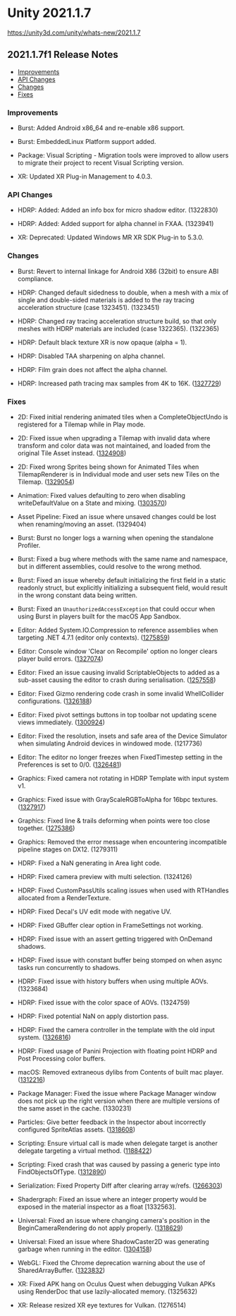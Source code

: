 # Unity 2021.1.7

https://unity3d.com/unity/whats-new/2021.1.7

## 2021.1.7f1 Release Notes

- [Improvements](#improvements)
- [API Changes](#api-changes)
- [Changes](#changes)
- [Fixes](#fixes)


### Improvements

*   Burst: Added Android x86\_64 and re-enable x86 support.
    
*   Burst: EmbeddedLinux Platform support added.
    
*   Package: Visual Scripting - Migration tools were improved to allow users to migrate their project to recent Visual Scripting version.
    
*   XR: Updated XR Plug-in Management to 4.0.3.
    

### API Changes

*   HDRP: Added: Added an info box for micro shadow editor. (1322830)
    
*   HDRP: Added: Added support for alpha channel in FXAA. (1323941)
    
*   XR: Deprecated: Updated Windows MR XR SDK Plug-in to 5.3.0.
    

### Changes

*   Burst: Revert to internal linkage for Android X86 (32bit) to ensure ABI compliance.
    
*   HDRP: Changed default sidedness to double, when a mesh with a mix of single and double-sided materials is added to the ray tracing acceleration structure (case 1323451). (1323451)
    
*   HDRP: Changed ray tracing acceleration structure build, so that only meshes with HDRP materials are included (case 1322365). (1322365)
    
*   HDRP: Default black texture XR is now opaque (alpha = 1).
    
*   HDRP: Disabled TAA sharpening on alpha channel.
    
*   HDRP: Film grain does not affect the alpha channel.
    
*   HDRP: Increased path tracing max samples from 4K to 16K. ([1327729](https://issuetracker.unity3d.com/issues/hdrp-pathtracer-pathtracer-max-sample-should-be-higher-than-4096))
    

### Fixes

*   2D: Fixed initial rendering animated tiles when a CompleteObjectUndo is registered for a Tilemap while in Play mode.
    
*   2D: Fixed issue when upgrading a Tilemap with invalid data where transform and color data was not maintained, and loaded from the original Tile Asset instead. ([1324908](https://issuetracker.unity3d.com/issues/tiles-will-reset-back-from-rotated-slash-flipped-states-after-a-unity-update-when-the-tilemap-component-is-enabled))
    
*   2D: Fixed wrong Sprites being shown for Animated Tiles when TilemapRenderer is in Individual mode and user sets new Tiles on the Tilemap. ([1329054](https://issuetracker.unity3d.com/issues/2d-animated-tile-rendering-glitch-in-animated-tile-chunk-in-individual-mode))
    
*   Animation: Fixed values defaulting to zero when disabling writeDefaultValue on a State and mixing. ([1303570](https://issuetracker.unity3d.com/issues/weight-of-all-rigs-reset-to-0-when-there-are-more-than-one-animation-layers))
    
*   Asset Pipeline: Fixed an issue where unsaved changes could be lost when renaming/moving an asset. (1329404)
    
*   Burst: Burst no longer logs a warning when opening the standalone Profiler.
    
*   Burst: Fixed a bug where methods with the same name and namespace, but in different assemblies, could resolve to the wrong method.
    
*   Burst: Fixed an issue whereby default initializing the first field in a static readonly struct, but explicitly initializing a subsequent field, would result in the wrong constant data being written.
    
*   Burst: Fixed an `UnauthorizedAccessException` that could occur when using Burst in players built for the macOS App Sandbox.
    
*   Editor: Added System.IO.Compression to reference assemblies when targeting .NET 4.7.1 (editor only contexts). ([1275859](https://issuetracker.unity3d.com/issues/console-errors-are-thrown-when-using-system-dot-io-dot-compression-in-the-editor-folder))
    
*   Editor: Console window 'Clear on Recompile' option no longer clears player build errors. ([1327074](https://issuetracker.unity3d.com/issues/regression-no-error-in-console-when-failed-to-build-because-of-editor-scripts-not-in-editor-folder))
    
*   Editor: Fixed an issue causing invalid ScriptableObjects to added as a sub-asset causing the editor to crash during serialisation. ([1257558](https://issuetracker.unity3d.com/issues/editor-crashes-when-applying-changes-to-custom-scriptedimporter-asset))
    
*   Editor: Fixed Gizmo rendering code crash in some invalid WhellCollider configurations. ([1326188](https://issuetracker.unity3d.com/issues/macos-crash-on-platform-memmove$variant$nehalem-when-setting-old-prefabs-scale-to-0))
    
*   Editor: Fixed pivot settings buttons in top toolbar not updating scene views immediately. ([1300924](https://issuetracker.unity3d.com/issues/imgui-toggle-tool-handle-rotation-changes-only-get-reflected-when-mouse-hovered-over-an-object-in-the-scene-view))
    
*   Editor: Fixed the resolution, insets and safe area of the Device Simulator when simulating Android devices in windowed mode. (1217736)
    
*   Editor: The editor no longer freezes when FixedTimestep setting in the Preferences is set to 0/0. ([1326481](https://issuetracker.unity3d.com/issues/editor-freezes-when-fixedtimestep-value-in-the-preferences-is-set-to-0-slash-0))
    
*   Graphics: Fixed camera not rotating in HDRP Template with input system v1.
    
*   Graphics: Fixed issue with GrayScaleRGBToAlpha for 16bpc textures. ([1327917](https://issuetracker.unity3d.com/issues/alpha-from-grayscale-doesnt-work-when-the-source-texture-is-a-16-bit-per-channel-png-file))
    
*   Graphics: Fixed line & trails deforming when points were too close together. ([1275386](https://issuetracker.unity3d.com/issues/particle-system-particle-trail-from-the-trails-module-deforms-and-twists-when-the-gameobject-holding-it-stutters-in-place))
    
*   Graphics: Removed the error message when encountering incompatible pipeline stages on DX12. (1279311)
    
*   HDRP: Fixed a NaN generating in Area light code.
    
*   HDRP: Fixed camera preview with multi selection. (1324126)
    
*   HDRP: Fixed CustomPassUtils scaling issues when used with RTHandles allocated from a RenderTexture.
    
*   HDRP: Fixed Decal's UV edit mode with negative UV.
    
*   HDRP: Fixed GBuffer clear option in FrameSettings not working.
    
*   HDRP: Fixed issue with an assert getting triggered with OnDemand shadows.
    
*   HDRP: Fixed issue with constant buffer being stomped on when async tasks run concurrently to shadows.
    
*   HDRP: Fixed issue with history buffers when using multiple AOVs. (1323684)
    
*   HDRP: Fixed issue with the color space of AOVs. (1324759)
    
*   HDRP: Fixed potential NaN on apply distortion pass.
    
*   HDRP: Fixed the camera controller in the template with the old input system. ([1326816](https://issuetracker.unity3d.com/issues/the-camera-doesnt-rotate-in-hdrp-template-with-the-simplecameracontroller-dot-cs-script))
    
*   HDRP: Fixed usage of Panini Projection with floating point HDRP and Post Processing color buffers.
    
*   macOS: Removed extraneous dylibs from Contents of built mac player. ([1312216](https://issuetracker.unity3d.com/issues/macos-il2cpp-redundant-slash-unnecessary-gameassembly-dot-dylib-files-are-included-in-the-standalone-player-when-making-a-build))
    
*   Package Manager: Fixed the issue where Package Manager window does not pick up the right version when there are multiple versions of the same asset in the cache. (1330231)
    
*   Particles: Give better feedback in the Inspector about incorrectly configured SpriteAtlas assets. ([1318608](https://issuetracker.unity3d.com/issues/sprites-the-particle-system-does-not-support-v2-sprite-atlases))
    
*   Scripting: Ensure virtual call is made when delegate target is another delegate targeting a virtual method. ([1188422](https://issuetracker.unity3d.com/issues/delegate-points-to-the-base-method-instead-of-override-when-passing-it-to-a-method-before-adding-it-to-an-event))
    
*   Scripting: Fixed crash that was caused by passing a generic type into FindObjectsOfType. ([1312890](https://issuetracker.unity3d.com/issues/mono-unity-crashes-when-calling-findobjectsoftype-with-a-generic-abstract-class-type-that-derives-from-monobehaviour))
    
*   Serialization: Fixed Property Diff after clearing array w/refs. ([1266303](https://issuetracker.unity3d.com/issues/serializereference-field-from-scriptableobject-loses-value-when-deleting-last-array-item-and-then-pressing-undo))
    
*   Shadergraph: Fixed an issue where an integer property would be exposed in the material inspector as a float \[1332563\].
    
*   Universal: Fixed an issue where changing camera's position in the BeginCameraRendering do not apply properly. ([1318629](https://issuetracker.unity3d.com/issues/camera-doesnt-move-when-changing-its-position-in-the-begincamerarendering-and-the-endcamerarendering-methods))
    
*   Universal: Fixed an issue where ShadowCaster2D was generating garbage when running in the editor. ([1304158](https://issuetracker.unity3d.com/issues/2d-urp-shadowcaster2d-generates-about-1-dot-8-kb-of-garbage-every-frame-in-the-editor))
    
*   WebGL: Fixed the Chrome deprecation warning about the use of SharedArrayBuffer. ([1323832](https://issuetracker.unity3d.com/issues/webgl-sharedarraybuffer-will-require-cross-origin-isolation-as-of-m91-warning-is-thrown-when-launching-player-on-chrome))
    
*   XR: Fixed APK hang on Oculus Quest when debugging Vulkan APKs using RenderDoc that use lazily-allocated memory. (1325632)
    
*   XR: Release resized XR eye textures for Vulkan. (1276514)